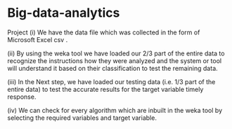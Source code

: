 # Big-data-analytics
Project
(i) We have the data file which was collected in the form of Microsoft Excel csv .

(ii) By using the weka tool we have loaded our 2/3 part of the entire data to recognize the instructions how they were analyzed and the system or tool will understand it based on their classification to test the remaining data.

(iii) In the Next step, we have loaded our testing data (i.e. 1/3 part of the entire data) to test the accurate results for the target variable timely response.

(iv) We can check for every algorithm which are inbuilt in the weka tool by selecting the required variables and target variable.
